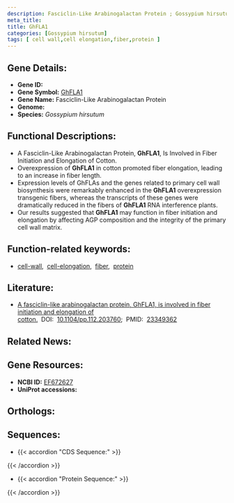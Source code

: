 ```yaml
---
description: Fasciclin-Like Arabinogalactan Protein ; Gossypium hirsutum
meta_title:
title: GhFLA1
categories: [Gossypium hirsutum]
tags: [ cell wall,cell elongation,fiber,protein ]
---
```


## Gene Details:
- **Gene ID:** []()
- **Gene Symbol:** <u>GhFLA1</u>
- **Gene Name:** Fasciclin-Like Arabinogalactan Protein
- **Genome:** []()
- **Species:** *Gossypium hirsutum*

## Functional Descriptions:
   - A Fasciclin-Like Arabinogalactan Protein, **GhFLA1**, Is Involved in Fiber Initiation and Elongation of Cotton.
   - Overexpression of **GhFLA1** in cotton promoted fiber elongation, leading to an increase in fiber length.
   - Expression levels of GhFLAs and the genes related to primary cell wall biosynthesis were remarkably enhanced in the **GhFLA1** overexpression transgenic fibers, whereas the transcripts of these genes were dramatically reduced in the fibers of **GhFLA1** RNA interference plants.
   - Our results suggested that **GhFLA1** may function in fiber initiation and elongation by affecting AGP composition and the integrity of the primary cell wall matrix.

## Function-related keywords:
   - [cell-wall](/tags/cell-wall/),&nbsp;&nbsp;[cell-elongation](/tags/cell-elongation/),&nbsp;&nbsp;[fiber](/tags/fiber/),&nbsp;&nbsp;[protein](/tags/protein/)

## Literature:
   - [A fasciclin-like arabinogalactan protein, GhFLA1, is involved in fiber initiation and elongation of cotton.](https://doi.org/10.1104/pp.112.203760)&nbsp;&nbsp;DOI:&nbsp;&nbsp;[10.1104/pp.112.203760](https://doi.org/10.1104/pp.112.203760);&nbsp;&nbsp;PMID:&nbsp;&nbsp;[23349362](https://pubmed.ncbi.nlm.nih.gov/23349362/)

## Related News:

## Gene Resources:
- **NCBI ID:**  [EF672627](https://www.ncbi.nlm.nih.gov/gene/?term=EF672627)
- **UniProt accessions:**  [](https://www.uniprot.org/uniprotkb//entry)

## Orthologs:

## Sequences:
- {{< accordion "CDS Sequence:" >}}

{{< /accordion >}}
- {{< accordion "Protein Sequence:" >}}

{{< /accordion >}}
